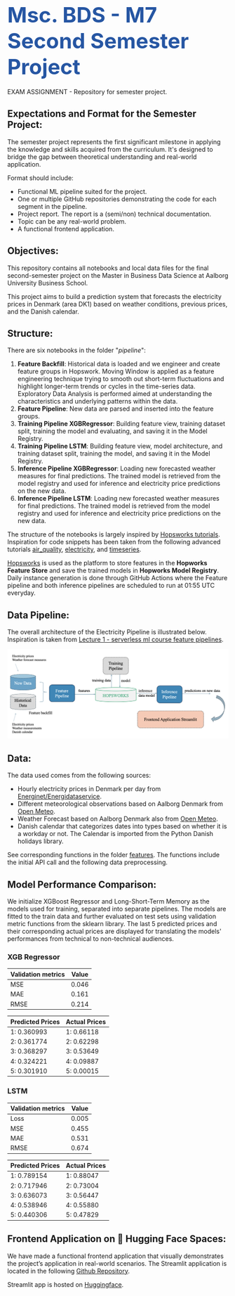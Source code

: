 # <span style="font-width:bold; font-size: 3rem; color:#2656a3;">**Msc. BDS - M7 Second Semester Project** 
EXAM ASSIGNMENT - Repository for semester project.

## Expectations and Format for the Semester Project:
The semester project represents the first significant milestone in applying the knowledge and skills acquired from the curriculum. It's designed to bridge the gap between theoretical understanding and real-world application.

Format should include:
- Functional ML pipeline suited for the project.
- One or multiple GitHub repositories demonstrating the code for each segment in the pipeline.
- Project report. The report is a (semi/non) technical documentation.
- Topic can be any real-world problem. 
- A functional frontend application.

## Objectives:
This repository contains all notebooks and local data files for the final second-semester project on the Master in Business Data Science at Aalborg University Business School.

This project aims to build a prediction system that forecasts the electricity prices in Denmark (area DK1) based on weather conditions, previous prices, and the Danish calendar.

## Structure:
There are six notebooks in the folder "*pipeline*":

1. **Feature Backfill**: Historical data is loaded and we engineer and create feature groups in Hopswork. Moving Window is applied as a feature engineering technique trying to smooth out short-term fluctuations and highlight longer-term trends or cycles in the time-series data. Exploratory Data Analysis is performed aimed at understanding the characteristics and underlying patterns within the data.
2. **Feature Pipeline**: New data are parsed and inserted into the feature groups.
3. **Training Pipeline XGBRegressor**: Building feature view, training dataset split, training the model and evaluating, and saving it in the Model Registry.
4. **Training Pipeline LSTM**: Building feature view, model architecture, and training dataset split, training the model, and saving it in the Model Registry.
5. **Inference Pipeline XGBRegressor**: Loading new forecasted weather measures for final predictions. The trained model is retrieved from the model registry and used for inference and electricity price predictions on the new data.
6. **Inference Pipeline LSTM**: Loading new forecasted weather measures for final predictions. The trained model is retrieved from the model registry and used for inference and electricity price predictions on the new data.

The structure of the notebooks is largely inspired by [Hopsworks tutorials](https://github.com/logicalclocks/hopsworks-tutorials).
Inspiration for code snippets has been taken from the following advanced tutorials [air_quality](https://github.com/logicalclocks/hopsworks-tutorials/tree/master/advanced_tutorials/air_quality), [electricity](https://github.com/logicalclocks/hopsworks-tutorials/tree/master/advanced_tutorials/electricity), and [timeseries](https://github.com/logicalclocks/hopsworks-tutorials/tree/master/advanced_tutorials/timeseries).

[Hopsworks](https://www.hopsworks.ai) is used as the platform to store features in the **Hopworks Feature Store** and save the trained models in **Hopworks Model Registry**. Daily instance generation is done through GitHub Actions where the Feature pipeline and both inference pipelines are scheduled to run at 01:55 UTC everyday.

## Data Pipeline:
The overall architecture of the Electricity Pipeline is illustrated below. Inspiration is taken from [Lecture 1 - serverless ml course feature pipelines](https://drive.google.com/file/d/1L8DHGC5xo0NlNe8xfh4xf4NZV1CEGBA6/view). 

![electricity_pipeline.png](images/electricity_pipeline.png)

## Data:
The data used comes from the following sources:

- Hourly electricity prices in Denmark per day from [Energinet/Energidataservice](https://www.energidataservice.dk).
- Different meteorological observations based on Aalborg Denmark from [Open Meteo](https://www.open-meteo.com).
- Weather Forecast based on Aalborg Denmark also from [Open Meteo](https://www.open-meteo.com).
- Danish calendar that categorizes dates into types based on whether it is a workday or not. The Calendar is imported from the Python Danish holidays library.

See corresponding functions in the folder [features](https://github.com/tobiasmj97/bds_m7_second-semester-project/tree/main/features). The functions include the initial API call and the following data preprocessing.

## Model Performance Comparison:
We initialize XGBoost Regressor and Long-Short-Term Memory as the models used for training, separated into separate pipelines. 
The models are fitted to the train data and further evaluated on test sets using validation metric functions from the sklearn library. The last 5 predicted prices and their corresponding actual prices are displayed for translating the models' performances from technical to non-technical audiences. 

### XGB Regressor 
| Validation metrics   | Value    |  
|----------------------|----------|
| MSE                  | 0.046    |
| MAE                  | 0.161    |
| RMSE                 | 0.214    |

| Predicted Prices   | Actual Prices  |  
|--------------------|----------------|
| 1: 0.360993        | 1: 0.66118     |
| 2: 0.361774        | 2: 0.62298     |
| 3: 0.368297        | 3: 0.53649     |
| 4: 0.324221        | 4: 0.09887     |
| 5: 0.301910        | 5: 0.00015     |

### LSTM
| Validation metrics   | Value    |  
|----------------------|----------|
| Loss                 | 0.005    |
| MSE                  | 0.455    |
| MAE                  | 0.531    |
| RMSE                 | 0.674    |

| Predicted Prices   | Actual Prices  |  
|--------------------|----------------|
| 1: 0.789154        | 1: 0.88047     |
| 2: 0.717946        | 2: 0.73004     |
| 3: 0.636073        | 3: 0.56447     |
| 4: 0.538946        | 4: 0.55880     |
| 5: 0.440306        | 5: 0.47829     |

## Frontend Application on 🤗 Hugging Face Spaces:
We have made a functional frontend application that visually demonstrates the project’s application in real-world scenarios. The Streamlit application is located in the following [Github Repository](https://github.com/tobiasmj97/bds_m7_second-semester-project_streamlit).

Streamlit app is hosted on [Huggingface](https://huggingface.co/spaces/tobiasmj97/sp_forecast_electricity_prices).


